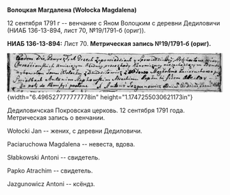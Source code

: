 **Волоцкая Магдалена (Wołocka Magdalena)**

12 сентября 1791 г -- венчание с Яном Волоцким с деревни Дедиловичи
(НИАБ 136-13-894, лист 70, №19/1791-б (ориг)).

**НИАБ 136-13-894:** Лист 70. **Метрическая запись №19/1791-б (ориг).**

![](./media/043ab9f6ac4799237d377b05b02ae3992c15c527.png){width="6.496527777777778in"
height="1.1747255030621173in"}

Дедиловичская Покровская церковь. 12 сентября 1791 года. Метрическая
запись о венчании.

Wołocki Jan -- жених, с деревни Дедиловичи.

Paciaruchowa Magdalena -- невеста, вдова.

Słabkowski Antoni -- свидетель.

Papko Atrachim -- свидетель.

Jazgunowicz Antoni -- ксёндз.
